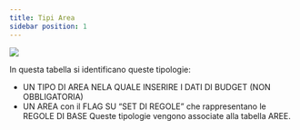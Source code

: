 ```yaml
---
title: Tipi Area
sidebar position: 1
--- 
```



![](/img/it-it/controlling/type-area.png)



In questa tabella si identificano queste tipologie: 

-	UN TIPO DI AREA NELA QUALE INSERIRE I DATI DI BUDGET (NON OBBLIGATORIA) 
-	UN AREA con il FLAG SU “SET DI REGOLE” che rappresentano le REGOLE DI BASE
Queste tipologie vengono associate alla tabella AREE. 
